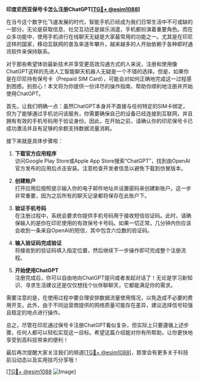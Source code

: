 **印度尼西亚保号卡怎么注册ChatGPT[[TG💪+ @esim1088](https://t.me/s/esim1088)]**

在当今这个数字化飞速发展的时代，智能手机已经成为我们日常生活中不可或缺的一部分。无论是获取信息、社交互动还是娱乐消遣，手机都扮演着重要角色。而在众多功能中，使用手机进行在线聊天无疑是大家最常用的功能之一。尤其是在印尼这样的国家，移动互联网的普及率逐年攀升，越来越多的人开始依赖于各种即时通讯软件来保持联系。

对于那些希望体验最新技术并享受更高效沟通方式的人来说，注册和使用像ChatGPT这样的先进人工智能聊天机器人无疑是一个不错的选择。但是，如果你是在印尼持有保号卡（Prepaid SIM Card），可能会对如何正确地完成这一过程感到困惑。别担心！本文将为你提供一份详尽的操作指南，帮助你顺利地注册并开始使用ChatGPT。

首先，让我们明确一点：虽然ChatGPT本身并不直接与任何特定的SIM卡绑定，但为了能够通过手机访问该服务，你需要确保自己的设备已经连接到互联网，并且拥有有效的手机号码用于验证身份。因此，在开始之前，请确认你的印尼保号卡已成功激活并且有足够的余额支持数据流量消耗。

接下来就是具体步骤啦：

1. **下载官方应用程序**  
   访问Google Play Store或Apple App Store搜索“ChatGPT”，找到由OpenAI官方发布的应用后点击安装。注意检查开发者信息以避免下载到仿冒版本。

2. **创建账户**  
   打开应用后按照提示输入你的电子邮件地址并设置密码来创建新账户。这一步非常重要，因为之后所有的聊天记录都将保存在此账户下。

3. **验证手机号码**  
   在注册过程中，系统会要求你提供手机号码用于接收短信验证码。此时，请确保输入的是你在印尼使用的有效保号卡号码。如果一切正常，几分钟内你应该会收到一条来自OpenAI的短信，其中包含六位数的验证码。

4. **输入验证码完成验证**  
   将接收到的验证码填入指定位置，然后继续下一步操作即可完成整个注册流程。

5. **开始使用ChatGPT**  
   注册完成后，你可以自由地向ChatGPT提问或者发起对话了！无论是学习新知识、寻求生活建议还是仅仅想找个伙伴聊聊天，它都能满足你的需求。

需要注意的是，在使用过程中要合理安排数据流量使用情况，以免造成不必要的费用开支。此外，由于不同运营商提供的网络质量可能存在差异，建议选择信号较强且稳定的地点进行操作。

总之，尽管在印尼通过保号卡注册ChatGPT看似复杂，但实际上只要遵循上述步骤，任何人都可以轻松实现这一目标。希望这篇介绍能对你有所帮助，让你更快地享受到高科技带来的便利！

最后再次提醒大家关注我们的频道[[TG💪+ @esim1088](https://t.me/s/esim1088)]，那里会有更多关于科技前沿动态以及实用技巧分享哦！

[[TG💪+ @esim1088](https://t.me/s/esim1088) ![Image](https://i.postimg.cc/4NQfJmqS/Snipaste-2025-05-13-00-14-12.png)]